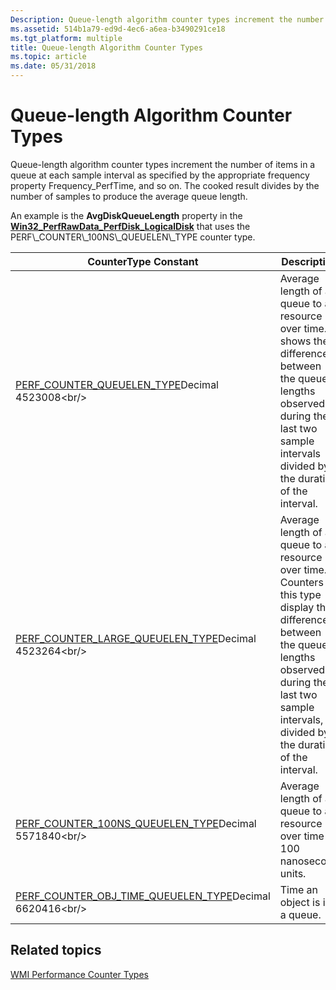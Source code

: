 ```yaml
---
Description: Queue-length algorithm counter types increment the number of items in a queue at each sample interval as specified by the appropriate frequency property&\#8212;Frequency\_PerfTime, and so on.
ms.assetid: 514b1a79-ed9d-4ec6-a6ea-b3490291ce18
ms.tgt_platform: multiple
title: Queue-length Algorithm Counter Types
ms.topic: article
ms.date: 05/31/2018
---
```


# Queue-length Algorithm Counter Types

Queue-length algorithm counter types increment the number of items in a queue at each sample interval as specified by the appropriate frequency property Frequency\_PerfTime, and so on. The cooked result divides by the number of samples to produce the average queue length.

An example is the **AvgDiskQueueLength** property in the [**Win32\_PerfRawData\_PerfDisk\_LogicalDisk**](https://msdn.microsoft.com/library/dn750765(v=vs.85).aspx) that uses the PERF\_COUNTER\_100NS\_QUEUELEN\_TYPE counter type.



| CounterType Constant                                                                                                 | Description                                                                                                                                                                                                       |
|----------------------------------------------------------------------------------------------------------------------|-------------------------------------------------------------------------------------------------------------------------------------------------------------------------------------------------------------------|
| [PERF\_COUNTER\_QUEUELEN\_TYPE](https://technet.microsoft.com/library/cc785636(WS.10).aspx)Decimal 4523008<br/>            | Average length of a queue to a resource over time. It shows the difference between the queue lengths observed during the last two sample intervals divided by the duration of the interval.                       |
| [PERF\_COUNTER\_LARGE\_QUEUELEN\_TYPE](https://technet.microsoft.com/library/cc785636(WS.10).aspx)Decimal 4523264<br/>     | Average length of a queue to a resource over time. Counters of this type display the difference between the queue lengths observed during the last two sample intervals, divided by the duration of the interval. |
| [PERF\_COUNTER\_100NS\_QUEUELEN\_TYPE](https://technet.microsoft.com/library/cc785636(WS.10).aspx)Decimal 5571840<br/>     | Average length of a queue to a resource over time in 100 nanosecond units.                                                                                                                                        |
| [PERF\_COUNTER\_OBJ\_TIME\_QUEUELEN\_TYPE](https://technet.microsoft.com/library/cc785636(WS.10).aspx)Decimal 6620416<br/> | Time an object is in a queue.                                                                                                                                                                                     |



 

## Related topics

<dl> <dt>

[WMI Performance Counter Types](wmi-performance-counter-types.md)
</dt> </dl>

 

 




